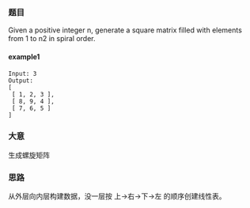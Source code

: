 ### 题目
Given a positive integer n, generate a square matrix filled with elements from 1 to n2 in spiral order.

#### example1
```
Input: 3
Output:
[
 [ 1, 2, 3 ],
 [ 8, 9, 4 ],
 [ 7, 6, 5 ]
]
```

### 大意
生成螺旋矩阵

### 思路
从外层向内层构建数据，没一层按 上->右->下->左 的顺序创建线性表。


